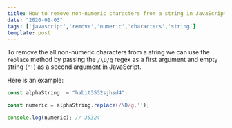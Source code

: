 ```yaml
---
title: How to remove non-numeric characters from a string in JavaScript
date: "2020-01-03"
tags: ['javascript','remove','numeric','characters','string']
template: post
---
```


To remove the all non-numeric characters from a string we can use the `replace` method by passing the
`/\D/g` regex as a first argument and empty string (`''`) as a second argument in JavaScript.

Here is an example:

```js
const alphaString  = "habit3532sjhsd4";

const numeric = alphaString.replace(/\D/g,'');

console.log(numeric); // 35324
```
